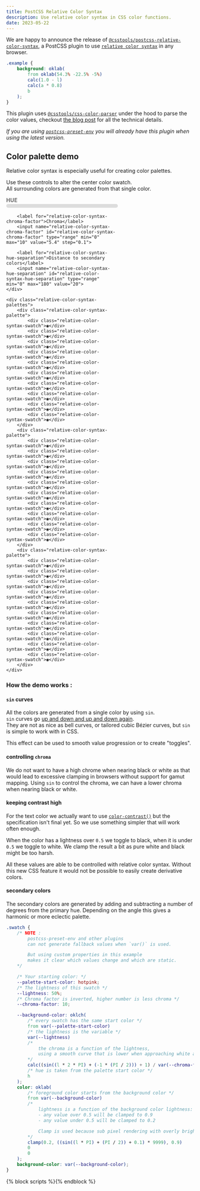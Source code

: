 ```yaml
---
title: PostCSS Relative Color Syntax
description: Use relative color syntax in CSS color functions.
date: 2023-05-22
---
```


We are happy to announce the release of [`@csstools/postcss-relative-color-syntax`](https://github.com/csstools/postcss-plugins/tree/main/plugins/postcss-relative-color-syntax#readme), a PostCSS plugin to use [`relative color syntax`](https://drafts.csswg.org/css-color-5/#relative-colors) in any browser.

```css
.example {
	background: oklab(
		from oklab(54.3% -22.5% -5%)
		calc(1.0 - l)
		calc(a * 0.8)
		b
	);
}
```

This plugin uses [`@csstools/css-color-parser`](https://github.com/csstools/postcss-plugins/tree/main/packages/css-color-parser#readme) under the hood to parse the color values, checkout [the blog post](/blog/css-color-parser-v1.0.0/) for all the technical details.

_If you are using [`postcss-preset-env`](https://github.com/csstools/postcss-plugins/tree/main/plugin-packs/postcss-preset-env#readme) you will already have this plugin when using the latest version._

## Color palette demo

Relative color syntax is especially useful for creating color palettes.  

Use these controls to alter the center color swatch.  
All surrounding colors are generated from that single color.

<div class="relative-color-syntax-demo">
	<div class="relative-color-syntax-demo-controls">
		<label for="relative-color-syntax-main-hue">Hue</label>
		<input name="relative-color-syntax-main-hue" id="relative-color-syntax-main-hue" type="range" min="0" max="360" value="215">

		<label for="relative-color-syntax-chroma-factor">Chroma</label>
		<input name="relative-color-syntax-chroma-factor" id="relative-color-syntax-chroma-factor" type="range" min="0" max="10" value="5.4" step="0.1">

		<label for="relative-color-syntax-hue-separation">Distance to secondary colors</label>
		<input name="relative-color-syntax-hue-separation" id="relative-color-syntax-hue-separation" type="range" min="0" max="180" value="20">
	</div>

	<div class="relative-color-syntax-palettes">
		<div class="relative-color-syntax-palette">
			<div class="relative-color-syntax-swatch">◉</div>
			<div class="relative-color-syntax-swatch">◉</div>
			<div class="relative-color-syntax-swatch">◉</div>
			<div class="relative-color-syntax-swatch">◉</div>
			<div class="relative-color-syntax-swatch">◉</div>
			<div class="relative-color-syntax-swatch">◉</div>
			<div class="relative-color-syntax-swatch">◉</div>
			<div class="relative-color-syntax-swatch">◉</div>
			<div class="relative-color-syntax-swatch">◉</div>
			<div class="relative-color-syntax-swatch">◉</div>
		</div>
		<div class="relative-color-syntax-palette">
			<div class="relative-color-syntax-swatch">◉</div>
			<div class="relative-color-syntax-swatch">◉</div>
			<div class="relative-color-syntax-swatch">◉</div>
			<div class="relative-color-syntax-swatch">◉</div>
			<div class="relative-color-syntax-swatch">◉</div>
			<div class="relative-color-syntax-swatch">◉</div>
			<div class="relative-color-syntax-swatch">◉</div>
			<div class="relative-color-syntax-swatch">◉</div>
			<div class="relative-color-syntax-swatch">◉</div>
			<div class="relative-color-syntax-swatch">◉</div>
		</div>
		<div class="relative-color-syntax-palette">
			<div class="relative-color-syntax-swatch">◉</div>
			<div class="relative-color-syntax-swatch">◉</div>
			<div class="relative-color-syntax-swatch">◉</div>
			<div class="relative-color-syntax-swatch">◉</div>
			<div class="relative-color-syntax-swatch">◉</div>
			<div class="relative-color-syntax-swatch">◉</div>
			<div class="relative-color-syntax-swatch">◉</div>
			<div class="relative-color-syntax-swatch">◉</div>
			<div class="relative-color-syntax-swatch">◉</div>
			<div class="relative-color-syntax-swatch">◉</div>
		</div>
	</div>
</div>

### How the demo works :

#### `sin` curves

All the colors are generated from a single color by using `sin`.  
`sin` curves go [up and down and up and down again](https://www.wolframalpha.com/input?i=sin%28x%29).  
They are not as nice as bell curves, or tailored cubic Bézier curves, but `sin` is simple to work with in CSS.

This effect can be used to smooth value progression or to create "toggles".

#### controlling `chroma`

We do not want to have a high chrome when nearing black or white as that would lead to excessive clamping in browsers without support for gamut mapping.
Using `sin` to control the chroma, we can have a lower chroma when nearing black or white.

#### keeping contrast high

For the text color we actually want to use [`color-contrast()`](https://drafts.csswg.org/css-color-6/#colorcontrast) but the specification isn't final yet. 
So we use something simpler that will work often enough.

When the color has a lightness over `0.5` we toggle to black, when it is under `0.5` we toggle to white.
We clamp the result a bit as pure white and black might be too harsh.

All these values are able to be controlled with relative color syntax.
Without this new CSS feature it would not be possible to easily create derivative colors.

#### secondary colors

The secondary colors are generated by adding and subtracting a number of degrees from the primary hue.
Depending on the angle this gives a harmonic or more eclectic palette.


```css
.swatch {
	/* NOTE :
		postcss-preset-env and other plugins 
		can not generate fallback values when `var()` is used.

		But using custom properties in this example
		makes it clear which values change and which are static.
	*/

	/* Your starting color: */
	--palette-start-color: hotpink;
	/* The lightness of this swatch */
	--lightness: 50%;
	/* Chroma factor is inverted, higher number is less chroma */
	--chroma-factor: 10;

	--background-color: oklch(
		/* every swatch has the same start color */
		from var(--palette-start-color)
		/* the lightness is the variable */
		var(--lightness)
		/* 
			the chroma is a function of the lightness,
			using a smooth curve that is lower when approaching white and black
		*/
		calc((sin((l * 2 * PI) + (-1 * (PI / 2))) + 1) / var(--chroma-factor))
		/* hue is taken from the palette start color */
		h
	);
	color: oklab(
		/* foreground color starts from the background color */
		from var(--background-color)
		/*
			lightness is a function of the background color lightness:
			- any value over 0.5 will be clamped to 0.9
			- any value under 0.5 will be clamped to 0.2

			Clamp is used because sub pixel rendering with overly bright colors seems to be bugged.
		*/
		clamp(0.2, ((sin((l * PI) + (PI / 2)) + 0.1) * 9999), 0.9)
		0
		0
	);
	background-color: var(--background-color);
}
```

{% block scripts %}<script async defer src="{{ '/static/js/blog_relative_color_syntax_2023_05_22.js' | addHash }}"></script>{% endblock %}

<style>
	.relative-color-syntax-demo-controls {
		max-width: 300px;
	}

	.relative-color-syntax-demo-controls label {
		color: #666;
		font-size: 14px;
		font-weight: bold;
		text-transform: uppercase;
		letter-spacing: 0.025em;
	}

	.relative-color-syntax-demo-controls input[type=range] {
		-webkit-appearance: none;
		width: 100%;
		height: 10px;
		border-radius: 5px;
		background-color: #ddd;
		margin-inline: 0;
		outline: none;
	}
	
	.relative-color-syntax-demo-controls input[type=range]::-webkit-slider-thumb {
		-webkit-appearance: none;
		appearance: none;
		width: 20px;
		height: 20px;
		border-radius: 50%;
		background-color: var(--color-brand);
		cursor: pointer;
	}

	.relative-color-syntax-demo {
		max-width: 100vw;
	}

	@media (min-width: 900px) {
		.relative-color-syntax-demo {
			max-width: 900px;
		}
	}

	.relative-color-syntax-palettes {
		display: flex;
		flex-direction: row;
		width: 100%;
	}

	@media (min-aspect-ratio: 1 / 1) {
		.relative-color-syntax-palettes {
			flex-direction: column;
		}
	}

	.relative-color-syntax-palette {
		display: flex;
		flex-direction: column-reverse;
	}

	@media (min-aspect-ratio: 1 / 1) {
		.relative-color-syntax-palette {
			flex-direction: row-reverse;
		}
	}

	.relative-color-syntax-swatch {
		width: 90px;
		height: 56px;
		padding: 2px 5px;
	}

	.relative-color-syntax-palette:nth-child(1) .relative-color-syntax-swatch:nth-child(1) {
		background-color: var(--color-a-l-10-background);
		color: var(--color-a-l-10-foreground);
	}

	.relative-color-syntax-palette:nth-child(1) .relative-color-syntax-swatch:nth-child(2) {
		background-color: var(--color-a-l-20-background);
		color: var(--color-a-l-20-foreground);
	}

	.relative-color-syntax-palette:nth-child(1) .relative-color-syntax-swatch:nth-child(3) {
		background-color: var(--color-a-l-30-background);
		color: var(--color-a-l-30-foreground);
	}

	.relative-color-syntax-palette:nth-child(1) .relative-color-syntax-swatch:nth-child(4) {
		background-color: var(--color-a-l-40-background);
		color: var(--color-a-l-40-foreground);
	}

	.relative-color-syntax-palette:nth-child(1) .relative-color-syntax-swatch:nth-child(5) {
		background-color: var(--color-a-l-50-background);
		color: var(--color-a-l-50-foreground);
	}

	.relative-color-syntax-palette:nth-child(1) .relative-color-syntax-swatch:nth-child(6) {
		background-color: var(--color-a-l-60-background);
		color: var(--color-a-l-60-foreground);
	}

	.relative-color-syntax-palette:nth-child(1) .relative-color-syntax-swatch:nth-child(7) {
		background-color: var(--color-a-l-70-background);
		color: var(--color-a-l-70-foreground);
	}

	.relative-color-syntax-palette:nth-child(1) .relative-color-syntax-swatch:nth-child(8) {
		background-color: var(--color-a-l-80-background);
		color: var(--color-a-l-80-foreground);
	}

	.relative-color-syntax-palette:nth-child(1) .relative-color-syntax-swatch:nth-child(9) {
		background-color: var(--color-a-l-90-background);
		color: var(--color-a-l-90-foreground);
	}

	.relative-color-syntax-palette:nth-child(1) .relative-color-syntax-swatch:nth-child(10) {
		background-color: var(--color-a-l-95-background);
		color: var(--color-a-l-95-foreground);
	}

	.relative-color-syntax-palette:nth-child(2) .relative-color-syntax-swatch:nth-child(1) {
		background-color: var(--color-b-l-10-background);
		color: var(--color-b-l-10-foreground);
	}

	.relative-color-syntax-palette:nth-child(2) .relative-color-syntax-swatch:nth-child(2) {
		background-color: var(--color-b-l-20-background);
		color: var(--color-b-l-20-foreground);
	}

	.relative-color-syntax-palette:nth-child(2) .relative-color-syntax-swatch:nth-child(3) {
		background-color: var(--color-b-l-30-background);
		color: var(--color-b-l-30-foreground);
	}

	.relative-color-syntax-palette:nth-child(2) .relative-color-syntax-swatch:nth-child(4) {
		background-color: var(--color-b-l-40-background);
		color: var(--color-b-l-40-foreground);
	}

	.relative-color-syntax-palette:nth-child(2) .relative-color-syntax-swatch:nth-child(5) {
		background-color: var(--color-b-l-50-background);
		color: var(--color-b-l-50-foreground);
	}

	.relative-color-syntax-palette:nth-child(2) .relative-color-syntax-swatch:nth-child(6) {
		background-color: var(--color-b-l-60-background);
		color: var(--color-b-l-60-foreground);
	}

	.relative-color-syntax-palette:nth-child(2) .relative-color-syntax-swatch:nth-child(7) {
		background-color: var(--color-b-l-70-background);
		color: var(--color-b-l-70-foreground);
	}

	.relative-color-syntax-palette:nth-child(2) .relative-color-syntax-swatch:nth-child(8) {
		background-color: var(--color-b-l-80-background);
		color: var(--color-b-l-80-foreground);
	}

	.relative-color-syntax-palette:nth-child(2) .relative-color-syntax-swatch:nth-child(9) {
		background-color: var(--color-b-l-90-background);
		color: var(--color-b-l-90-foreground);
	}

	.relative-color-syntax-palette:nth-child(2) .relative-color-syntax-swatch:nth-child(10) {
		background-color: var(--color-b-l-95-background);
		color: var(--color-b-l-95-foreground);
	}

	.relative-color-syntax-palette:nth-child(3) .relative-color-syntax-swatch:nth-child(1) {
		background-color: var(--color-c-l-10-background);
		color: var(--color-c-l-10-foreground);
	}

	.relative-color-syntax-palette:nth-child(3) .relative-color-syntax-swatch:nth-child(2) {
		background-color: var(--color-c-l-20-background);
		color: var(--color-c-l-20-foreground);
	}

	.relative-color-syntax-palette:nth-child(3) .relative-color-syntax-swatch:nth-child(3) {
		background-color: var(--color-c-l-30-background);
		color: var(--color-c-l-30-foreground);
	}

	.relative-color-syntax-palette:nth-child(3) .relative-color-syntax-swatch:nth-child(4) {
		background-color: var(--color-c-l-40-background);
		color: var(--color-c-l-40-foreground);
	}

	.relative-color-syntax-palette:nth-child(3) .relative-color-syntax-swatch:nth-child(5) {
		background-color: var(--color-c-l-50-background);
		color: var(--color-c-l-50-foreground);
	}

	.relative-color-syntax-palette:nth-child(3) .relative-color-syntax-swatch:nth-child(6) {
		background-color: var(--color-c-l-60-background);
		color: var(--color-c-l-60-foreground);
	}

	.relative-color-syntax-palette:nth-child(3) .relative-color-syntax-swatch:nth-child(7) {
		background-color: var(--color-c-l-70-background);
		color: var(--color-c-l-70-foreground);
	}

	.relative-color-syntax-palette:nth-child(3) .relative-color-syntax-swatch:nth-child(8) {
		background-color: var(--color-c-l-80-background);
		color: var(--color-c-l-80-foreground);
	}

	.relative-color-syntax-palette:nth-child(3) .relative-color-syntax-swatch:nth-child(9) {
		background-color: var(--color-c-l-90-background);
		color: var(--color-c-l-90-foreground);
	}

	.relative-color-syntax-palette:nth-child(3) .relative-color-syntax-swatch:nth-child(10) {
		background-color: var(--color-c-l-95-background);
		color: var(--color-c-l-95-foreground);
	}
</style>

<style id="palette-styles">
</style>
